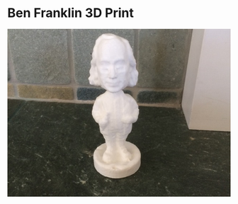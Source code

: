 # Ben Franklin 3D Print

![Printed](https://github.com/buie/ben-franklin/blob/master/images/BenFranklinPrint.jpg?raw=true)
